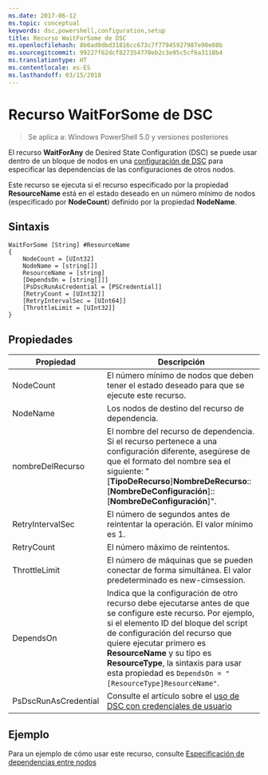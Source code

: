 ```yaml
---
ms.date: 2017-06-12
ms.topic: conceptual
keywords: dsc,powershell,configuration,setup
title: Recurso WaitForSome de DSC
ms.openlocfilehash: 8b0ad0dbd31816cc673c7f77945927987e90e08b
ms.sourcegitcommit: 99227f62dcf827354770eb2c3e95c5cf6a3118b4
ms.translationtype: HT
ms.contentlocale: es-ES
ms.lasthandoff: 03/15/2018
---
```

# <a name="dsc-waitforsome-resource"></a>Recurso WaitForSome de DSC

> Se aplica a: Windows PowerShell 5.0 y versiones posteriores

El recurso **WaitForAny** de Desired State Configuration (DSC) se puede usar dentro de un bloque de nodos en una [configuración de DSC](configurations.md) para especificar las dependencias de las configuraciones de otros nodos.

Este recurso se ejecuta si el recurso especificado por la propiedad **ResourceName** está en el estado deseado en un número mínimo de nodos (especificado por **NodeCount**) definido por la propiedad **NodeName**. 


## <a name="syntax"></a>Sintaxis

```
WaitForSome [String] #ResourceName
{
    NodeCount = [UInt32]
    NodeName = [string[]]
    ResourceName = [string]
    [DependsOn = [string[]]]
    [PsDscRunAsCredential = [PSCredential]]
    [RetryCount = [UInt32]]
    [RetryIntervalSec = [UInt64]]
    [ThrottleLimit = [UInt32]]
}
```

## <a name="properties"></a>Propiedades

|  Propiedad  |  Descripción   | 
|---|---| 
| NodeCount| El número mínimo de nodos que deben tener el estado deseado para que se ejecute este recurso.|
| NodeName| Los nodos de destino del recurso de dependencia.| 
| nombreDelRecurso| El nombre del recurso de dependencia. Si el recurso pertenece a una configuración diferente, asegúrese de que el formato del nombre sea el siguiente: "[__TipoDeRecurso__]__NombreDeRecurso__::[__NombreDeConfiguración__]::[__NombreDeConfiguración__]".| 
| RetryIntervalSec| El número de segundos antes de reintentar la operación. El valor mínimo es 1.| 
| RetryCount| El número máximo de reintentos.| 
| ThrottleLimit| El número de máquinas que se pueden conectar de forma simultánea. El valor predeterminado es new-cimsession.| 
| DependsOn | Indica que la configuración de otro recurso debe ejecutarse antes de que se configure este recurso. Por ejemplo, si el elemento ID del bloque del script de configuración del recurso que quiere ejecutar primero es __ResourceName__ y su tipo es __ResourceType__, la sintaxis para usar esta propiedad es `DependsOn = "[ResourceType]ResourceName"`.|
| PsDscRunAsCredential | Consulte el artículo sobre el [uso de DSC con credenciales de usuario](https://docs.microsoft.com/powershell/dsc/runasuser) |


## <a name="example"></a>Ejemplo

Para un ejemplo de cómo usar este recurso, consulte [Especificación de dependencias entre nodos](crossNodeDependencies.md)

